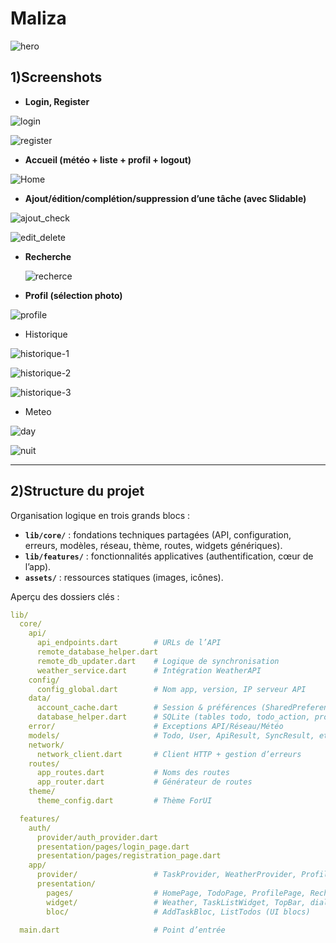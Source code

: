 # Maliza
![hero](assets/docs/image.png)
## 1)Screenshots

- **Login, Register**

![login](assets/docs/Screenshot_20250824-142745.png)

![register](assets/docs/Screenshot_20250824-142755.png)

- **Accueil (météo + liste + profil + logout)**

![Home](assets/docs/Screenshot_20250824-181831.png)

- **Ajout/édition/complétion/suppression d’une tâche (avec Slidable)**

![ajout_check](assets/docs/Screenshot_20250824-174022.png)

![edit_delete](attachment:96b6b325-a75e-4d6d-a798-4375f4400566:Screenshot_20250824-192021.png)

- **Recherche**
    
    ![recherce](assets/docs/Screenshot_20250824-174056.png)
    
- **Profil (sélection photo)**

![profile](assets/docs/Screenshot_20250824-174239.png)

- Historique

![historique-1](assets/docs/Screenshot_20250824-193256.png)

![historique-2](assets/docs/Screenshot_20250824-174041.png)

![historique-3](assets/docs/Screenshot_20250824-193303.png)

- Meteo

![day](assets/docs/Screenshot_20250824-181840.png)

![nuit](assets/docs/Screenshot_20250824-193059.png)

---
## 2)Structure du projet

Organisation logique en trois grands blocs :

- **`lib/core/`** : fondations techniques partagées (API, configuration, erreurs, modèles, réseau, thème, routes, widgets génériques).
- **`lib/features/`** : fonctionnalités applicatives (authentification, cœur de l’app).
- **`assets/`** : ressources statiques (images, icônes).

Aperçu des dossiers clés :

```yaml
lib/
  core/
    api/
      api_endpoints.dart        # URLs de l’API
      remote_database_helper.dart
      remote_db_updater.dart    # Logique de synchronisation
      weather_service.dart      # Intégration WeatherAPI
    config/
      config_global.dart        # Nom app, version, IP serveur API
    data/
      account_cache.dart        # Session & préférences (SharedPreferences)
      database_helper.dart      # SQLite (tables todo, todo_action, profile)
    error/                      # Exceptions API/Réseau/Météo
    models/                     # Todo, User, ApiResult, SyncResult, etc.
    network/
      network_client.dart       # Client HTTP + gestion d’erreurs
    routes/
      app_routes.dart           # Noms des routes
      app_router.dart           # Générateur de routes
    theme/
      theme_config.dart         # Thème ForUI

  features/
    auth/
      provider/auth_provider.dart
      presentation/pages/login_page.dart
      presentation/pages/registration_page.dart
    app/
      provider/                 # TaskProvider, WeatherProvider, ProfileProvider, ...
      presentation/
        pages/                  # HomePage, TodoPage, ProfilePage, RecherchePage, App
        widget/                 # Weather, TaskListWidget, TopBar, dialogs, LogoutBtn
        bloc/                   # AddTaskBloc, ListTodos (UI blocs)

  main.dart                     # Point d’entrée
```

